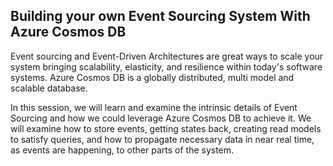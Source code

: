 ## Building your own Event Sourcing System With Azure Cosmos DB

Event sourcing and Event-Driven Architectures are great ways to scale your system bringing scalability, elasticity,
and resilience within today's software systems. Azure Cosmos DB is a globally distributed, multi model and scalable
database.

In this session, we will learn and examine the intrinsic details of Event Sourcing and how we could leverage Azure
Cosmos DB to achieve it. We will examine how to store events, getting states back, creating read models to satisfy
queries, and how to propagate necessary data in near real time, as events are happening, to other parts of the system.
